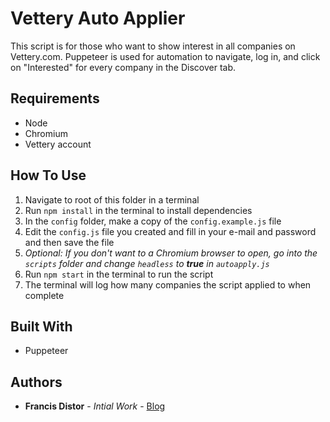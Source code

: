 # Vettery Auto Applier

This script is for those who want to show interest in all companies on Vettery.com. Puppeteer is used for automation to navigate, log in, and click on "Interested" for every company in the Discover tab.

## Requirements

- Node
- Chromium
- Vettery account

## How To Use

1. Navigate to root of this folder in a terminal
1. Run `npm install` in the terminal to install dependencies
1. In the `config` folder, make a copy of the `config.example.js` file
1. Edit the `config.js` file you created and fill in your e-mail and password and then save the file
1. _Optional: If you don't want to a Chromium browser to open, go into the `scripts` folder and change `headless` to **true** in `autoapply.js`_
1. Run `npm start` in the terminal to run the script
1. The terminal will log how many companies the script applied to when complete

## Built With

- Puppeteer

## Authors

- **Francis Distor** - _Intial Work_ - [Blog](http://www.distor.home.blog)
